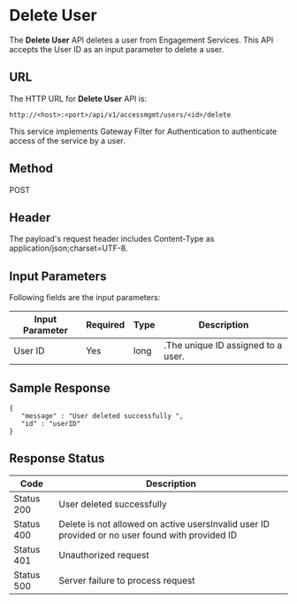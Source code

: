 
# Delete User

The **Delete User** API deletes a user from Engagement Services. This API accepts the User ID as an input parameter to delete a user.

## URL

The HTTP URL for **Delete User** API is:

```
http://<host>:<port>/api/v1/accessmgmt/users/<id>/delete
```

This service implements Gateway Filter for Authentication to authenticate access of the service by a user.

## Method

POST

## Header

The payload's request header includes Content-Type as application/json;charset=UTF-8.

## Input Parameters

Following fields are the input parameters:

| Input Parameter | Required | Type | Description                        |
| --------------- | -------- | ---- | ---------------------------------- |
| User ID         | Yes      | long | .The unique ID assigned to a user. |

## Sample Response

```
{  
   "message" : "User deleted successfully ",  
   "id" : "userID"  
}

```

## Response Status

| Code       | Description                                                                                     |
| ---------- | ----------------------------------------------------------------------------------------------- |
| Status 200 | User deleted successfully                                                                       |
| Status 400 | Delete is not allowed on active usersInvalid user ID provided or no user found with provided ID |
| Status 401 | Unauthorized request                                                                            |
| Status 500 | Server failure to process request                                                               |
